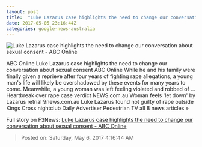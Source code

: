 ```yaml
---
layout: post
title:  "Luke Lazarus case highlights the need to change our conversation about sexual consent - ABC Online"
date: 2017-05-05 23:16:44Z
categories: google-news-australia
---
```


![Luke Lazarus case highlights the need to change our conversation about sexual consent - ABC Online](http://www.abc.net.au/news/image/8498222-1x1-700x700.jpg)

ABC Online Luke Lazarus case highlights the need to change our conversation about sexual consent ABC Online While he and his family were finally given a reprieve after four years of fighting rape allegations, a young man's life will likely be overshadowed by these events for many years to come. Meanwhile, a young woman was left feeling violated and robbed of ... Heartbreak over rape case verdict NEWS.com.au Woman feels 'let down' by Lazarus retrial 9news.com.au Luke Lazarus found not guilty of rape outside Kings Cross nightclub Daily Advertiser Pedestrian TV all 8 news articles »


Full story on F3News: [Luke Lazarus case highlights the need to change our conversation about sexual consent - ABC Online](http://www.f3nws.com/n/NBqdUG)

> Posted on: Saturday, May 6, 2017 4:16:44 AM
